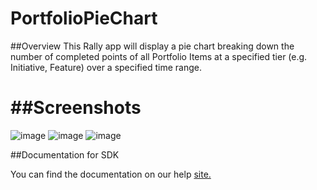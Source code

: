 PortfolioPieChart
=========================
##Overview
This Rally app will display a pie chart breaking down the number of completed points of all Portfolio Items at a specified tier (e.g. Initiative, Feature) over a specified time range.

##Screenshots
=======
![image](https://github.com/wazzaj/PortfolioPieChart/blob/master/doc/screenshots/Portfolio%20Pie%20Chart.png)
![image](https://github.com/wazzaj/PortfolioPieChart/blob/master/doc/screenshots/Portfolio%20Pie%20Chart%20-%20Show%20Grid.png)
![image](https://github.com/wazzaj/PortfolioPieChart/blob/master/doc/screenshots/Portfolio%20Pie%20Chart%20-%20App%20Settings.png)

##Documentation for SDK

You can find the documentation on our help [site.](https://help.rallydev.com/apps/2.0/doc/)
